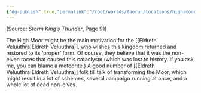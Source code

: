 ```yaml
---
{"dg-publish":true,"permalink":"/root/worlds/faerun/locations/high-moor/"}
---
```



(Source: *Storm King’s Thunder*, Page 91)

The High Moor might be the main motivation for the [[Eldreth Veluuthra\|Eldreth Veluuthra]], who wishes this kingdom returned and restored to its ‘proper’ form. Of course, they believe that it was the non-elven races that caused this cataclysm (which was lost to history. If you ask me, you can blame a meteorite.) A good number of [[Eldreth Veluuthra\|Eldreth Veluuthra]] folk till talk of transforming the Moor, which might result in a lot of schemes, several campaign running at once, and a whole lot of dead non-elves.
